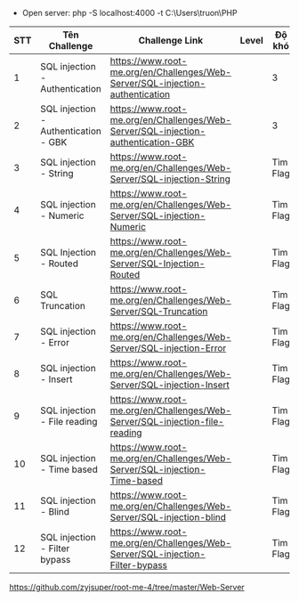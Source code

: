 - Open server: php -S localhost:4000 -t C:\Users\truon\PHP

| STT | Tên Challenge                        | Challenge Link                                                                    | Level | Độ khó   | Flag          |
|-----|--------------------------------------|-----------------------------------------------------------------------------------|-------|----------|---------      |
| 1   | SQL injection - Authentication       | https://www.root-me.org/en/Challenges/Web-Server/SQL-injection-authentication     |       |3         |t0_W34k!$      |
| 2   | SQL injection - Authentication - GBK | https://www.root-me.org/en/Challenges/Web-Server/SQL-injection-authentication-GBK |       |3         |iMDaFlag1337!  |
| 3   | SQL injection - String               | https://www.root-me.org/en/Challenges/Web-Server/SQL-injection-String             |       | Tìm Flag |               |
| 4   | SQL injection - Numeric              | https://www.root-me.org/en/Challenges/Web-Server/SQL-injection-Numeric            |       | Tìm Flag |               |
| 5   | SQL Injection - Routed               | https://www.root-me.org/en/Challenges/Web-Server/SQL-Injection-Routed             |       | Tìm Flag |               |
| 6   | SQL Truncation                       | https://www.root-me.org/en/Challenges/Web-Server/SQL-Truncation                   |       | Tìm Flag |               |
| 7   | SQL injection - Error                | https://www.root-me.org/en/Challenges/Web-Server/SQL-injection-Error              |       | Tìm Flag |               |
| 8   | SQL injection - Insert               | https://www.root-me.org/en/Challenges/Web-Server/SQL-injection-Insert             |       | Tìm Flag |               |
| 9   | SQL injection - File reading         | https://www.root-me.org/en/Challenges/Web-Server/SQL-injection-file-reading       |       | Tìm Flag |               |
| 10  | SQL injection - Time based           | https://www.root-me.org/en/Challenges/Web-Server/SQL-injection-Time-based         |       | Tìm Flag |               |
| 11  | SQL injection - Blind                | https://www.root-me.org/en/Challenges/Web-Server/SQL-injection-blind              |       | Tìm Flag |               |
| 12  | SQL injection - Filter bypass        | https://www.root-me.org/en/Challenges/Web-Server/SQL-injection-Filter-bypass      |       | Tìm Flag |               |


https://github.com/zyjsuper/root-me-4/tree/master/Web-Server